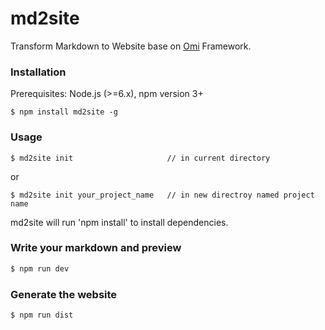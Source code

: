 # md2site

Transform Markdown to Website base on [Omi](https://github.com/AlloyTeam/omi) Framework.

### Installation
Prerequisites: Node.js (>=6.x), npm version 3+

```
$ npm install md2site -g
```

### Usage

```
$ md2site init                     // in current directory
```
or 
```
$ md2site init your_project_name   // in new directroy named project name
```

md2site will run 'npm install' to install dependencies.

### Write your markdown and preview

``` js
$ npm run dev
```

### Generate the website

``` js
$ npm run dist
```

